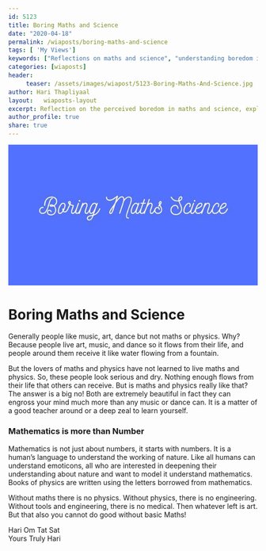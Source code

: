 ```yaml
--- 
id: 5123 
title: Boring Maths and Science
date: "2020-04-18"
permalink: /wiaposts/boring-maths-and-science
tags: [ 'My Views']    
keywords: ["Reflections on maths and science", "understanding boredom in education", "poetic insights on learning and curiosity", "philosophy of education and engagement", "exploring maths and science in philosophical context"]  
categories: [wiaposts] 
header:
     teaser: /assets/images/wiapost/5123-Boring-Maths-And-Science.jpg
author: Hari Thapliyaal 
layout:   wiaposts-layout
excerpt: Reflection on the perceived boredom in maths and science, exploring learning and curiosity.
author_profile: true 
share: true 
---
```


![Boring Maths and Science](/assets/images/wiapost/5123-Boring-Maths-And-Science.jpg)     
   
# Boring Maths and Science
    
Generally people like music, art, dance but not maths or physics. Why? Because people live art, music, and dance so it flows from their life, and people around them receive it like water flowing from a fountain.    
    
But the lovers of maths and physics have not learned to live maths and physics. So, these people look serious and dry. Nothing enough flows from their life that others can receive. But is maths and physics really like that? The answer is a big no! Both are extremely beautiful in fact they can engross your mind much more than any music or dance can. It is a matter of a good teacher around or a deep zeal to learn yourself.    
    
### Mathematics is more than Number    
    
Mathematics is not just about numbers, it starts with numbers. It is a human’s language to understand the working of nature. Like all humans can understand emoticons, all who are interested in deepening their understanding about nature and want to model it understand mathematics. Books of physics are written using the letters borrowed from mathematics.    
    
Without maths there is no physics. Without physics, there is no engineering. Without tools and engineering, there is no medical. Then whatever left is art. But that also you cannot do good without basic Maths!     
     
Hari Om Tat Sat     
Yours Truly Hari    
